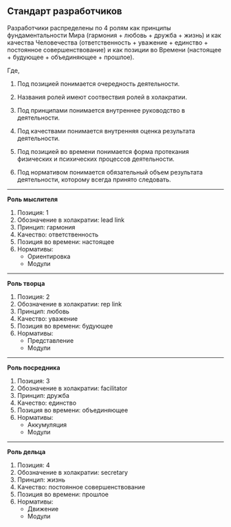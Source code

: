## Стандарт разработчиков

Разработчики распределены по 4 ролям как принципы фундаментальности Мира (гармония + любовь + дружба + жизнь) и как качества Человечества (ответственность + уважение + единство + постоянное совершенствование) и как позиции во Времени (настоящее + будующее + объединяющее + прошлое).

Где, 

1. Под позицией понимается очередность деятельности.

2. Названия ролей имеют соотвествия ролей в холакратии.

3. Под принципами понимается внутреннее руководство в деятельности.

4. Под качествами понимается внутренняя оценка результата деятельности.

5. Под позицией во времени понимается форма протекания физических и психических процессов деятельности.

6. Под нормативом понимается обязательный объем результата деятельности, которому всегда принято следовать.

<hr>

**Роль мыслителя**
1. Позиция: 1
2. Обозначение в холакратии: lead link
3. Принцип: гармония
4. Качество: ответственность
5. Позиция во времени: настоящее
6. Нормативы:
    - Ориентировка
    - Модули

<hr>

**Роль творца**
1. Позиция: 2
2. Обозначение в холакратии: rep link
3. Принцип: любовь
4. Качество: уважение
5. Позиция во времени: будующее
6. Нормативы:
    - Представление
    - Модули

<hr>

**Роль посредника**
1. Позиция: 3
2. Обозначение в холакратии: facilitator
3. Принцип: дружба
4. Качество: единство
5. Позиция во времени: объединяющее
6. Нормативы:
    - Аккумуляция
    - Модули

<hr>

**Роль дельца**
1. Позиция: 4
2. Обозначение в холакратии: secretary
3. Принцип: жизнь
4. Качество: постоянное совершенствование
5. Позиция во времени: прошлое
6. Нормативы:
    - Движение
    - Модули